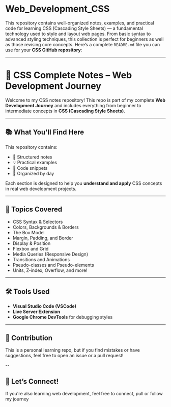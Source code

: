 # Web_Development_CSS
This repository contains well-organized notes, examples, and practical code for learning CSS (Cascading Style Sheets) — a fundamental technology used to style and layout web pages. From basic syntax to advanced styling techniques, this collection is perfect for beginners as well as those revising core concepts.
Here’s a complete `README.md` file you can use for your **CSS GitHub repository**:

---

# 🎨 CSS Complete Notes – Web Development Journey

Welcome to my CSS notes repository! This repo is part of my complete **Web Development Journey** and includes everything from beginner to intermediate concepts in **CSS (Cascading Style Sheets)**.

---

## 📚 What You'll Find Here

This repository contains:
- 📘 Structured notes
- 💡 Practical examples
- 🧪 Code snippets
- 📂 Organized by day

Each section is designed to help you **understand and apply** CSS concepts in real web development projects.

---

## 🧠 Topics Covered

* CSS Syntax & Selectors
* Colors, Backgrounds & Borders
* The Box Model
* Margin, Padding, and Border
* Display & Position
* Flexbox and Grid
* Media Queries (Responsive Design)
* Transitions and Animations
* Pseudo-classes and Pseudo-elements
* Units, Z-index, Overflow, and more!

---

## 🛠 Tools Used

* **Visual Studio Code (VSCode)**
* **Live Server Extension**
* **Google Chrome DevTools** for debugging styles

---

## 🙌 Contribution

This is a personal learning repo, but if you find mistakes or have suggestions, feel free to open an issue or a pull request!

--

## 🚀 Let’s Connect!

If you're also learning web development, feel free to connect, pull or follow my journey
